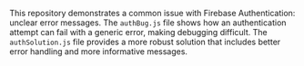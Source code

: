 This repository demonstrates a common issue with Firebase Authentication: unclear error messages.  The `authBug.js` file shows how an authentication attempt can fail with a generic error, making debugging difficult.  The `authSolution.js` file provides a more robust solution that includes better error handling and more informative messages.